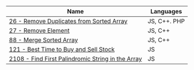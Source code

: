 |Name|Languages|
|---|---|
|[26 - Remove Duplicates from Sorted Array](26-remove-duplicates-from-sorted-array.md)|JS, C++. PHP|
|[27 - Remove Element](27-remove-element.md)|JS, C++|
|[88 - Merge Sorted Array](88-merge-sorted-array.md)|JS, C++|
|[121 - Best Time to Buy and Sell Stock](121-best-time-to-buy-and-sell-stock.md)|JS|
|[2108 - Find First Palindromic String in the Array](2108-find-first-palindromic-string-in-the-array.md)|JS|

